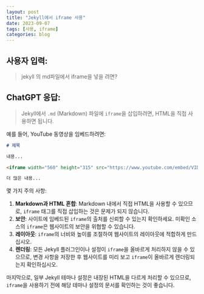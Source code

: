 ```yaml
---
layout: post
title: "Jekyll에서 iframe 사용"
date: 2023-09-07
tags: [사용, iframe]
categories: blog
---
```


## 사용자 입력:
> jekyll 의 md파일에서 iframe을 넣을 려면?

## ChatGPT 응답:
> Jekyll에서 `.md` (Markdown) 파일에 `iframe`을 삽입하려면, HTML을 직접 사용하면 됩니다. 

예를 들어, YouTube 동영상을 임베드하려면:

```markdown
# 제목

내용...

<iframe width="560" height="315" src="https://www.youtube.com/embed/VIDEO_ID" frameborder="0" allowfullscreen></iframe>

더 많은 내용...
```

몇 가지 주의 사항:

1. **Markdown과 HTML 혼합**: Markdown 내에서 직접 HTML을 사용할 수 있으므로, `iframe` 태그를 직접 삽입하는 것은 문제가 되지 않습니다.
2. **보안**: 사이트에 임베드된 `iframe`의 출처를 신뢰할 수 있는지 확인하세요. 미확인 소스의 `iframe`은 웹사이트의 보안을 위협할 수 있습니다.
3. **레이아웃**: `iframe`의 너비와 높이를 조절하여 웹사이트의 레이아웃에 적합하게 만드십시오.
4. **렌더링**: 모든 Jekyll 플러그인이나 설정이 `iframe`을 올바르게 처리하지 않을 수 있으므로, 변경 사항을 저장한 후 웹사이트를 미리 보고 `iframe`이 올바르게 렌더링되는지 확인하십시오.

마지막으로, 일부 Jekyll 테마나 설정은 내장된 HTML을 다르게 처리할 수 있으므로, `iframe`을 사용하기 전에 해당 테마나 설정의 문서를 확인하는 것이 좋습니다.

